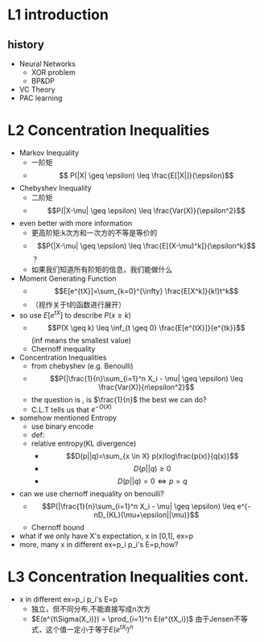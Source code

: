 # L1 introduction
## history
- Neural Networks
  - XOR problem
  - BP&DP
- VC Theory
- PAC learning

# L2 Concentration Inequalities
- Markov Inequality
  - 一阶矩
  - $$ P(|X| \geq \epsilon) \leq \frac{E[|X|]}{\epsilon}$$
- Chebyshev Inequality
  - 二阶矩  
  - $$P(|X-\mu| \geq \epsilon) \leq \frac{Var(X)}{\epsilon^2}$$
- even better with more information
  - 更高阶矩:k次方和一次方的不等是等价的
  - $$P(|X-\mu| \geq \epsilon) \leq \frac{E[(X-\mu)^k]}{\epsilon^k}$$？
  - 如果我们知道所有阶矩的信息，我们能做什么
- Moment Generating Function
  - $$E[e^{tX}]=\sum_{k=0}^{\infty} \frac{E[X^k]}{k!}t^k$$
  - （视作关于t的函数进行展开）
- so use $E[e^{tX}]$ to describe $P(x \geq k )$
  - $$P(X \geq k) \leq \inf_{t \geq 0} \frac{E[e^{tX}]}{e^{tk}}$$ (inf means the smallest value)
  - Chernoff inequality
- Concentration Inequalities
  - from chebyshev (e.g. Benoulli)
  - $$P(|\frac{1}{n}\sum_{i=1}^n X_i - \mu| \geq \epsilon) \leq \frac{Var(X)}{n\epsilon^2}$$
  - the question is , is $\frac{1}{n}$ the best we can do?
  - C.L.T tells us that $e^{-O(X)}$ 
- somehow mentioned Entropy
  - use binary encode
  - def:
  - relative entropy(KL divergence)
    - $$D(p||q)=\sum_{x \in X} p(x)log\frac{p(x)}{q(x)}$$
    - $$D(p||q) \geq 0$$
    - $$D(p||q)=0 \iff p=q$$
- can we use chernoff inequality on benoulli?
  - $$P(|\frac{1}{n}\sum_{i=1}^n X_i - \mu| \geq \epsilon) \leq e^{-nD_{KL}(\mu+\epsilon||\mu)}$$
  - Chernoff bound
- what if we only have X's expectation, x in [0,1], ex=p
- more, many x in different ex=p_i p_i's E=p,how?

# L3 Concentration Inequalities cont.
- x in different ex=p_i p_i's E=p
  - 独立，但不同分布,不能直接写成n次方
  - $E(e^{t\Sigma(X_i)}) = \prod_{i=1}^n E(e^{tX_i})$ 由于Jensen不等式，这个值一定小于等于$E(e^{tX_i})^n$